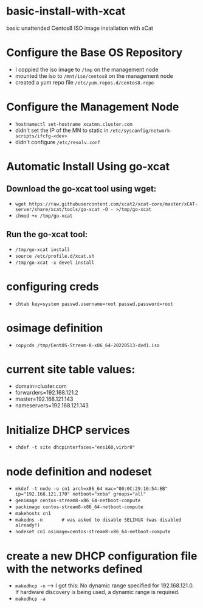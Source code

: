 # basic-install-with-xcat
basic unattended Centos8 ISO image installation with xCat

# Configure the Base OS Repository
- I coppied the iso image to `/tmp` on the management node
- mounted the iso to `/mnt/iso/centos8` on the management node
- created a yum repo file `/etc/yum.repos.d/centos8.repo`

# Configure the Management Node
- `hostnamectl set-hostname xcatmn.cluster.com`
- didn't set the IP of the MN to static in `/etc/sysconfig/network-scripts/ifcfg-<dev>`
- didn't configure `/etc/resolv.conf`

# Automatic Install Using go-xcat

## Download the go-xcat tool using wget:
- `wget https://raw.githubusercontent.com/xcat2/xcat-core/master/xCAT-server/share/xcat/tools/go-xcat -O - >/tmp/go-xcat`
- `chmod +x /tmp/go-xcat`

## Run the go-xcat tool:
- `/tmp/go-xcat install`
- `source /etc/profile.d/xcat.sh`
- `/tmp/go-xcat -x devel install`

# configuring creds
- `chtab key=system passwd.username=root passwd.password=root`

# osimage definition
- `copycds /tmp/CentOS-Stream-8-x86_64-20220513-dvd1.iso`

# current site table values:
- domain=cluster.com
- forwarders=192.168.121.2
- master=192.168.121.143
- nameservers=192.168.121.143

# Initialize DHCP services
- `chdef -t site dhcpinterfaces="ens160,virbr0"`

# node definition and nodeset
- `mkdef -t node -o cn1 arch=x86_64 mac="00:0C:29:16:54:EB" ip="192.168.121.170" netboot="xnba" groups="all"`
- `genimage centos-stream8-x86_64-netboot-compute`
- `packimage centos-stream8-x86_64-netboot-compute`
- `makehosts cn1`
- `makedns -n		# was asked to disable SELINUX (was disabled already!)`
- `nodeset cn1 osimage=centos-stream8-x86_64-netboot-compute`

# create a new DHCP configuration file with the networks defined
- `makedhcp -n`
--> I got this: No dynamic range specified for 192.168.121.0. If hardware discovery is being used, a dynamic range is required.
- `makedhcp -a`
